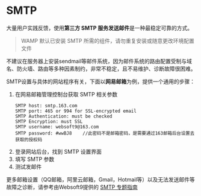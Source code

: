 # SMTP

大量用户实践反馈，使用**第三方 SMTP 服务发送邮件**是一种最稳定可靠的方式。

> WAMP 默认已安装 SMTP 所需的组件，请勿重复安装或随意更改环境配置文件  

不建议在服务器上安装sendmail等邮件系统，因为邮件系统的路由配置受制与域名、防火墙、路由等多种因素制约，非常不稳定，且不易维护、诊断故障很困难。

SMTP设置与具体的网站程序有关，下面以**网易邮箱**为例，提供一个通用的步骤：

1. 在网易邮箱管理控制台获取 SMTP 相关参数
   ```
   SMTP host: smtp.163.com
   SMTP port: 465 or 994 for SSL-encrypted email
   SMTP Authentication: must be checked
   SMTP Encryption: must SSL
   SMTP username: websoft9@163.com
   SMTP password: #wwBJ8    //此密码不是邮箱密码，是需要通过163邮箱后台设置去获取的授权码
   ```
2. 登录网站后台，找到 SMTP 设置界面
3. 填写 SMTP 参数
4. 测试发邮件

更多邮箱设置（QQ邮箱，阿里云邮箱，Gmail，Hotmail等）以及无法发送邮件等故障之诊断，请参考由Websoft9提供的 [SMTP 专题指南](https://support.websoft9.com/docs/faq/zh/tech-smtp.html)